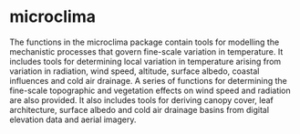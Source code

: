 # microclima
The functions in the microclima package contain tools for modelling the mechanistic processes that govern fine-scale variation in temperature. It includes tools for determining local variation in temperature arising from variation in radiation, wind speed, altitude, 
    surface albedo, coastal influences and cold air drainage. A series of
    functions for determining the fine-scale topographic and vegetation 
    effects on wind speed and radiation are also provided. It also includes 
    tools for deriving canopy cover, leaf architecture, surface albedo and cold air drainage basins from digital elevation data and aerial imagery. 
